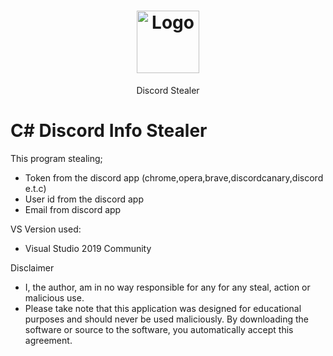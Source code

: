 <h1 align="center">
  <a href="https://github.com/GITHUB_USERNAME/REPO_SLUG">
    <!-- Please provide path to your logo here -->
    <img src="https://media.discordapp.net/attachments/918153763536109598/927605348083335298/discord-avatar-512-YV0PV.png" alt="Logo" width="100" height="100">
  </a>
</h1>
<div align="center">
  Discord Stealer
  <br />
</div>


# C# Discord Info Stealer

This program stealing;
- Token from the discord app (chrome,opera,brave,discordcanary,discord e.t.c)
- User id from the discord app
- Email from discord app

VS Version used:
- Visual Studio 2019 Community

Disclaimer
- I, the author, am in no way responsible for any for any steal, action or malicious use.
- Please take note that this application was designed for educational purposes and should never be used maliciously. By downloading the software or source to the software, you automatically accept this agreement.


